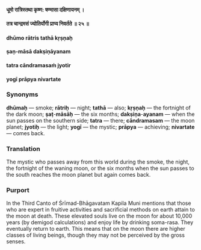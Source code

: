 #### धूमो रात्रिस्तथा कृष्ण: षण्मासा दक्षिणायनम् ।
#### तत्र चान्द्रमसं ज्योतिर्योगी प्राप्य निवर्तते ॥ २५ ॥

#### dhūmo rātris tathā kṛṣṇaḥ
#### ṣaṇ-māsā dakṣiṇāyanam
#### tatra cāndramasaṁ jyotir
#### yogī prāpya nivartate

### Synonyms

**dhūmaḥ** — smoke; **rātriḥ** — night; **tathā** — also; **kṛṣṇaḥ** — the fortnight of the dark moon; **ṣaṭ**-**māsāḥ** — the six months; **dakṣiṇa**-**ayanam** — when the sun passes on the southern side; **tatra** — there; **cāndramasam** — the moon planet; **jyotiḥ** — the light; **yogī** — the mystic; **prāpya** — achieving; **nivartate** — comes back.

### Translation

The mystic who passes away from this world during the smoke, the night, the fortnight of the waning moon, or the six months when the sun passes to the south reaches the moon planet but again comes back.

### Purport

In the Third Canto of Śrīmad-Bhāgavatam Kapila Muni mentions that those who are expert in fruitive activities and sacrificial methods on earth attain to the moon at death. These elevated souls live on the moon for about 10,000 years (by demigod calculations) and enjoy life by drinking soma-rasa. They eventually return to earth. This means that on the moon there are higher classes of living beings, though they may not be perceived by the gross senses.